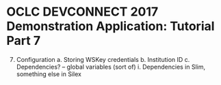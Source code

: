 # OCLC DEVCONNECT 2017 Demonstration Application: Tutorial Part 7

7.	Configuration
a.	Storing WSKey credentials
b.	Institution ID
c.	Dependencies? – global variables (sort of)
i.	Dependencies in Slim, something else in Silex
